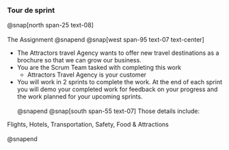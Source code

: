 ### Tour de sprint
@snap[north span-25 text-08]
<br><br>
The Assignment
@snapend
@snap[west span-95 text-07 text-center]
- The Attractors travel Agency wants to offer new travel destinations as a brochure so that we can grow our business.
- You are the Scrum Team tasked with completing this work
  - Attractors Travel Agency is your customer
- You will work in 2 sprints to complete the work. At the end of each sprint you will demo your completed work for feedback on your progress and the work planned for your upcoming sprints.
<br><br>
@snapend
@snap[south span-55 text-07]
Those details include:

Flights, Hotels, Transportation, Safety, Food & Attractions
<br><br>
@snapend
